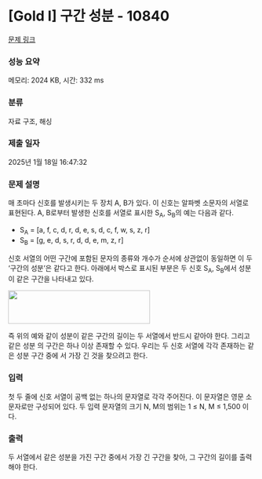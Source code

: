 # [Gold I] 구간 성분 - 10840 

[문제 링크](https://www.acmicpc.net/problem/10840) 

### 성능 요약

메모리: 2024 KB, 시간: 332 ms

### 분류

자료 구조, 해싱

### 제출 일자

2025년 1월 18일 16:47:32

### 문제 설명

<p>매 초마다 신호를 발생시키는 두 장치 A, B가 있다. 이 신호는 알파벳 소문자의 서열로 표현된다. A, B로부터 발생한 신호를 서열로 표시한 S<sub>A</sub>, S<sub>B</sub>의 예는 다음과 같다.</p>

<ul>
	<li>S<sub>A</sub> = [a, f, c, d, r, d, e, s, d, c, f, w, s, z, r]</li>
	<li>S<sub>B</sub> = [g, e, d, s, r, d, d, e, m, z, r]</li>
</ul>

<p>신호 서열의 어떤 구간에 포함된 문자의 종류와 개수가 순서에 상관없이 동일하면 이 두 ‘구간의 성분’은 같다고 한다. 아래에서 박스로 표시된 부분은 두 신호 S<sub>A</sub>, S<sub>B</sub>에서 성분이 같은 구간을 나타내고 있다.</p>

<p><img alt="" src="https://onlinejudgeimages.s3-ap-northeast-1.amazonaws.com/problem/10840/1.png" style="height:68px; width:289px"></p>

<p>즉 위의 예와 같이 성분이 같은 구간의 길이는 두 서열에서 반드시 같아야 한다. 그리고 같은 성분 의 구간은 하나 이상 존재할 수 있다. 우리는 두 신호 서열에 각각 존재하는 같은 성분 구간 중에 서 가장 긴 것을 찾으려고 한다.</p>

### 입력 

 <p>첫 두 줄에 신호 서열이 공백 없는 하나의 문자열로 각각 주어진다. 이 문자열은 영문 소문자로만 구성되어 있다. 두 입력 문자열의 크기 N, M의 범위는 1 ≤ N, M ≤ 1,500 이다.</p>

### 출력 

 <p>두 서열에서 같은 성분을 가진 구간 중에서 가장 긴 구간을 찾아, 그 구간의 길이를 출력해야 한다. </p>

